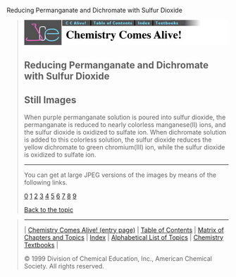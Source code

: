 





 Reducing Permanganate and Dichromate with Sulfur Dioxide
 



> ![Chemistry Comes Alive!](ccahead.gif)
> 
> 
> 
> 
> 
> 
> 
> 
> 
> ## Reducing Permanganate and Dichromate with Sulfur Dioxide
> 
> 
> 
> 
> ## Still Images
> 
> 
> 
> 
> 
> 
> 
> 
> 
>  When purple permanganate solution is poured into sulfur dioxide, the permanganate is reduced to nearly colorless manganese(II) ions, and the sulfur dioxide is oxidized to sulfate ion. When dichromate solution is added to this colorless solution, the sulfur dioxide reduces the yellow dichromate to green chromium(III) ion, while the sulfur dioxide is oxidized to sulfate ion.
>  
> 
> 
> 
> 
> 
> 
> ---
> 
> 
>  You can get at large JPEG versions of the images by means of the following links.
>    
> 
> 
> [0](../../STILLS/SO2PROP/SO2PR3/64JPG48/0.JPG) 
> [1](../../STILLS/SO2PROP/SO2PR3/64JPG48/1.JPG) 
> [2](../../STILLS/SO2PROP/SO2PR3/64JPG48/2.JPG) 
> [3](../../STILLS/SO2PROP/SO2PR3/64JPG48/3.JPG) 
> [4](../../STILLS/SO2PROP/SO2PR3/64JPG48/4.JPG) 
> [5](../../STILLS/SO2PROP/SO2PR3/64JPG48/5.JPG) 
> [6](../../STILLS/SO2PROP/SO2PR3/64JPG48/6.JPG) 
> [7](../../STILLS/SO2PROP/SO2PR3/64JPG48/7.JPG) 
> [8](../../STILLS/SO2PROP/SO2PR3/64JPG48/8.JPG) 
> [9](../../STILLS/SO2PROP/SO2PR3/64JPG48/9.JPG) 
> 
> 
> 
> 
> [Back to the topic](../../MAIN/SO2PROP/PAGE1.HTM)



> ---
> 
> 
>  |
>  [Chemistry Comes Alive! (entry page)](../../INDEX.HTM) 
>  |
>  [Table of Contents](../../CONTENTS.HTM) 
>  |
>  [Matrix of Chapters and Topics](../../MATRIX.HTM) 
>  |
>  [Index](../../WORDS.HTM) 
>  |
>  [Alphabetical List of Topics](../../ALPHATOP.HTM) 
>  |
>  [Chemistry Textbooks](../../BOOKS.HTM) 
>  |
>  
>  © 1999 Division of Chemical Education, Inc.,
American Chemical Society. All rights reserved.





